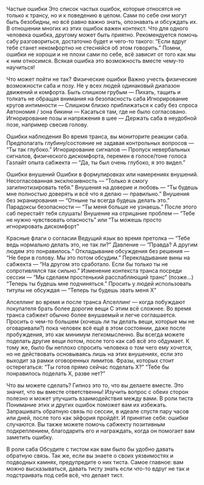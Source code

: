 Частые ошибки
Это список частых ошибок, которые относятся не только к трансу, но и к поведению в целом. Сами по себе они могут быть безобидны, но всё равно важно знать, опознавать и обсуждать их.
В отношении многих из этих ошибок важен контекст. Что для одного человека ошибка, другому может быть приятно. 
Рекомендуется помочь сабу разговориться, достаточно будет и чего-то такого: “Если вдруг тебе станет некомфортно не стесняйся об этом говорить.”
Помни, ошибки не хороши и не плохи сами по себе, всё зависит от того как мы к ним относимся. Всякая ошибка это возможность вместе чему-то научиться!

Что может пойти не так?
Физические ошибки
Важно учесть физические возможности саба и позу. Не у всех людей одинаковый диапазон движений и комфорта.
Быть слишком грубым — Пихать, тащить и толкать не обращая внимания на безопасность саба
Игнорирование кругов интимности — Слишком близко приближаться к сабу без спроса
Автономия / зона бикини — Касаться там, где не было согласовано.
Игнорирование позы и напряжения в шее — Держать саба в неудобной позе, например свесив голову.

Ошибки наблюдения
Во время транса, вы мониторите реакции саба.
Предполагать глубину/состояние не задавая контрольных вопросов — “Ты так глубоко.”
Игнорирование сигналов — Пропуск невербальных сигналов, физического дискомфорта, перемен в голосе/тоне голоса
Газлайт опыта сабжекта — “Да, ты был очень глубоко, я это видел.”

Ошибки внушений
Ошибки в формулировках или намерениях внушений.
Несогласованная эксклюзивность — “Только я смогу загипнотизировать тебя.”
Внушения на доверие и любовь — “Ты будешь мне полностью доверять и всё что я делаю — правильно.”
Внушения без экранирования — “Отныне ты всегда будешь делать это.”
Парадоксы безопасности — “Ты меня больше не узнаешь.” После этого саб перестаёт тебя слушать!
Внушение на отрицание проблем — “Тебе не нужно чувствовать опасность” или “Ты можешь просто игнорировать дискомфорт”

Красные флаги о согласии
Ведущий язык во время претолка — “Тебе ведь нормально делать это, не так ли?”
Давление — “Правда? А другим людям это понравилось.”
Откладывание обсуждения без решения — “Не бери в голову. Мы это потом обсудим.”
Перекладывание вины на сабжекта — “На другом это сработало. Если бы только ты не сопротивлялся так сильно.”
Изменение контекста транса посреди сессии — “Мы сделаем простенький расслабляющий транс” (позже…) “Теперь ты будешь мне подчиняться.”
Просить у людей использовать титулы не обсуждая — “Теперь ты будешь звать меня X”

Апселлинг во время и после транса
Апселлинг — когда побуждают покупателя брать более дорогие вещи
С этим всё сложнее. Во время транса сабжект обычно более внушаемый и легче соглашается. Просить о чем-то большем (хочешь ли ты делать вещи, которые мы не оговаривали?) пока человек всё ещё в этом состоянии, даже после пробуждения, это как минимум легкомысленно.
Вы всегда можете поделать другие вещи потом, после того как саб всё это обдумает. К тому же, было бы неплохо спросить человека о том чего ему хочется, но не действовать основываясь лишь на этих внушениях, если это выходит за рамки оговоренных лимитов.
Фразы, которых стоит остерегаться:
“Ты готов прямо сейчас поделать X?”
“Тебе бы понравилось поделать X, разве нет?”

Что вы можете сделать?
Гипноз это то, что вы делаете вместе. Это значит, что вы вместе ответственны! Изучить вопрос с обеих сторон полезно и может улучшить взаимодействия между вами.
В роли тиста
Понимание этих и других ошибок поможет вам их избежать. Запрашивать обратную связь по сессии, в идеале спустя пару часов или дней, после того как эйфория пройдёт. И принятие себя: ошибки случаются.
Вы также можете помочь сабжекту позитивным подкреплением, благодарить его и награждать, когда он помогает вам заметить ошибку.

В роли саба
Обсудите с тистом как вам было бы удобно давать обратную связь. Так же, если вы знаете о своих уязвимостях и подводных камнях, предупредите о них тиста.
Самое главное: вам можно высказываться, давать тисту знать если что-то вдруг не так и подстраивать под себя всё, что делает тист.

